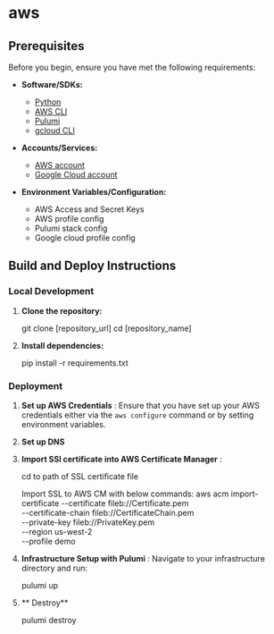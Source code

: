 # aws

## Prerequisites

Before you begin, ensure you have met the following requirements:

- **Software/SDKs:**
  - [Python](https://www.python.org/downloads/)
  - [AWS CLI](https://aws.amazon.com/cli/) 
  - [Pulumi](https://www.pulumi.com/docs/clouds/aws/get-started/begin/) 
  - [gcloud CLI](https://cloud.google.com/cli)

- **Accounts/Services:**
  - [AWS account](https://aws.amazon.com/) 
  - [Google Cloud account](https://console.cloud.google.com/)

- **Environment Variables/Configuration:**
  - AWS Access and Secret Keys 
  - AWS profile config
  - Pulumi stack config
  - Google cloud profile config

## Build and Deploy Instructions

### Local Development

1. **Clone the repository:**

   git clone [repository_url]
   cd [repository_name]

2. **Install dependencies:**

   pip install -r requirements.txt

### Deployment

1. **Set up AWS Credentials** :
   Ensure that you have set up your AWS credentials either via the `aws configure` command or by setting environment variables.

2. **Set up DNS**

3. **Import SSl certificate into AWS Certificate Manager** :

   cd to path of SSL certificate file

   Import SSL to AWS CM with below commands:
   aws acm import-certificate --certificate fileb://Certificate.pem \
      --certificate-chain fileb://CertificateChain.pem \
      --private-key fileb://PrivateKey.pem \
      --region us-west-2 \
      --profile demo 	

4. **Infrastructure Setup with Pulumi** :
   Navigate to your infrastructure directory and run:

   pulumi up

5. ** Destroy**

   pulumi destroy
